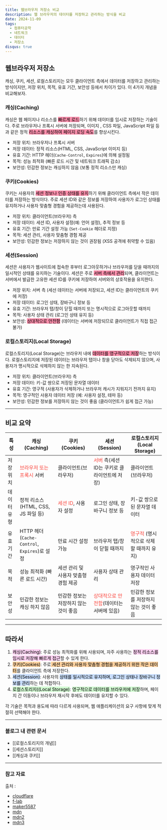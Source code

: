 ```yaml
---
title: 웹브라우저 저장소 비교
description: 웹 브라우저의 데이터를 저장하고 관리하는 방식을 비교
date: 2024-11-09
tags:
  - 컴퓨터공학
  - 네트워크
  - 데이터
  - 저장소
disqus: true
---
```

## 웹브라우저 저장소

캐싱, 쿠키, 세션, 로컬스토리지는 모두 클라이언트 측에서 데이터를 저장하고 관리하는 방식이지만, 저장 위치, 목적, 유효 기간, 보안성 등에서 차이가 있다. 이 4가지 개념을 비교해보자.

### 캐싱(Caching)
캐싱은 웹 페이지나 리소스를 <mark style="background: #FF5582A6;">빠르게 로드</mark>하기 위해 데이터를 임시로 저장하는 기술이다. 주로 브라우저나 프록시 서버에 저장되며, 이미지 , CSS 파일, JavaScript 파일 등과 같은 정적 <mark style="background: #FF5582A6;">리소스를 캐싱하여 페이지 로딩 속도</mark>를 향상시킨다.

- 저장 위치: 브라우저나 프록시 서버
- 저장 데이터: 정적 리소스(HTML, CSS, JavaScript 이미지 등)
- 유효 기간: HTTP 헤더(`Cache-Control`, `Expires`)에 의해 설정됨
- 목적: 성능 최적화 (빠른 로드 시간 및 네트워크 트래픽 감소)
- 보안성: 민감한 정보는 캐싱하지 않음 (보통 정적 리소스만 캐싱)

### 쿠키(Cookies)
쿠키는 사용자의 <mark style="background: #FF5582A6;">세션 정보나 인증 상태를 유지</mark>하기 위해 클라이언트 측에서 작은 데이터를 저장하는 방식이다. 주로 세션 ID와 같은 정보를 저장하여 사용자가 로그인 상태를 유지하거나 사용자 맞춤형 경험을 제공하는데 사용된다.

- 저장 위치: 클라이언트(브라우저) 측
- 저장 데이터: 세션 ID, 사용자 설정(예: 언어 설정), 추적 정보 등
- 유효 기간: 만료 기간 설정 가능 (`Set-Cookie` 헤더로 지정)
- 목적: 세션 관리, 사용자 맞춤형 경험 제공
- 보안성: 민감한 정보는 저장하지 않는 것이 권장됨 (XSS 공격에 취약할 수 있음)


### 세션(Session)
세션은 사용자가 웹사이트에 접속한 후부터 로그아웃하거나 브라우저를 닫을 때까지의 일시적인 상태를 유지하는 기술이다. 세션은 주로 <mark style="background: #FF5582A6;">서버 측에서 관리</mark>되며, 클라이언트는 서버에서 발급한 고유한 세션 ID를 쿠키에 저장하여 서버와의 상호작용을 유지한다.

- 저장 위치: 서버 측 (세선 데이터는 서버에 저장되고, 세션 ID는 클라이언트의 쿠키에 저장)
- 저장 데이터: 로그인 상태, 장바구니 정보 등
- 유효 기간: 브라우저 탭/창이 닫힐 때까지 또는 명시적으로 로그아웃할 때까지
- 목적: 사용자 상태 관리 (로그인 상태 유지 등)
- 보안성: <mark style="background: #FF5582A6;">상대적으로 안전함</mark> (데이터는 서버에 저장되므로 클라이언트가 직접 접근 불가)

### 로컬스토리지(Local Storage)
로컬스토리지(Local Storage)는 브라우저 내에 <mark style="background: #FF5582A6;">데이터를 영구적으로 저장</mark>하는 방식이다. 로컬스토리지에 저장된 데이터는 브라우저 탭이나 창을 닫아도 삭제되지 않으며, 사용자가 명시적으로 삭제하지 않는 한 지속된다.
- 저장 위치: 클라이언트(브라우저) 측
- 저장 데이터: 키-값 쌍으로 저장된 문자열 데이터
- 유효 기간: 영구적 (사용자가 삭제하거나 브라우저 캐시가 지워지기 전까지 유지)
- 목적: 영구적인 사용자 데이터 저장 (예: 사용자 설정, 테마 등)
- 보안성: 민감한 정보를 저장하지 않는 것이 좋음 (클라이언트가 쉽게 접근 가능)

---
## 비교 요약

| 특성     | 캐싱(Caching)                                 | 쿠키(Cookies)                                | 세션(Session)                                             | 로컬스토리지(Local Storage)  |
| ------ | ------------------------------------------- | ------------------------------------------ | ------------------------------------------------------- | ---------------------- |
| 저장 위치  | <font color="#fa453c">브라우저 또는 프록시</font> 서버 | 클라이언트(브라우저)                                | <font color="#fa453c">서버</font> 측(세션 ID는 쿠키로 클라이언트에 저장) | 클라이언트(브라우저)            |
| 데이터 유형 | 정적 리소스(HTML, CSS, JS 파일 등)                  | <font color="#fa453c">세션 ID</font>, 사용자 설정 | 로그인 상태, 장바구니 정보 등                                       | 키-값 쌍으로 된 문자열 데이터      |
| 유효기간   | HTTP 헤더(`Cache-Control`, `Expires`)로 설정     | 만료 시간 설정 가능                                | 브라우저 탭/창이 닫힐 때까지                                        | <font color="#fa453c">영구적</font> (명시적으로 삭제할 때까지 유지) |
| 목적     | 성능 최적화 (빠른 로드 시간)                           | 세션 관리 및 사용자 맞춤형 경험 제공                      | 사용자 상태 관리                                               | 영구적인 사용자 데이터 저장        |
| 보안성    | 민감한 정보는 캐싱 하지 않음                            | 민감한 정보는 저장하지 않는 것이 좋음                      | <font color="#fa453c">상대적으로 안전함</font>(데이터는 서버에 있음)     | 민감한 정보를 저장하지 않는 것이 좋음  |


---

## 따라서

1. <mark style="background: #FFB8EBA6;">캐싱(Caching)</mark>: 주로 성능 최적화를 위해 사용되며, 자주 사용하는 <mark style="background: #FFB8EBA6;">정적 리소스를 임시로 저장해 빠르게 접근</mark>할 수 있게 한다.
2. <mark style="background: #FFB86CA6;">쿠키(Cookies)</mark>: 주로<mark style="background: #FFB86CA6;"> 세션 관리와 사용자 맞춤형 경험을 제공하기 위한 작은 데이터</mark>를 클라이언트 측에 저장한다.
3. <mark style="background: #ADCCFFA6;">세션(Session)</mark>: 사용자의 <mark style="background: #ADCCFFA6;">상태를 일시적으로 유지하며, 로그인 상태나 장바구니 정보를 관리</mark>하는 데 적합하다.
4. <mark style="background: #BBFABBA6;">로컬스토리지((Local Storage)</mark>: <mark style="background: #BBFABBA6;">영구적으로 데이터를 브라우저에 저장</mark>하며, 페이지 간 이동이나 브라우저 재시작 후에도 데이터를 유지할 수 있다.

각 기술은 목적과 용도에 따라 다르게 사용되며, 웹 애플리케이션의 요구 사항에 맞게 적절히 선택해야 한다.

---
### 블로그 내 관련 문서
- [[로컬스토리지의 개념]]
- [[세션스토리지]]
- [[캐싱과 쿠키]]

---
### 참고 자료
출처 :
- <a href="https://www.cloudflare.com/ko-kr/learning/cdn/what-is-caching/" target="_blank">cloudflare</a>
- <a href="https://f-lab.kr/insight/understanding-caching-strategies-in-web-development" target="_blank">f-lab</a>
- <a href="https://maker5587.tistory.com/72" target="_blank">maker5587</a>
- <a href="https://developer.mozilla.org/ko/docs/Web/API/Web_Storage_API" target="_blank">mdn</a>
- <a href="https://developer.mozilla.org/ko/docs/Web/HTTP/Cookies" target="_blank">mdn2</a>
- <a href="https://developer.mozilla.org/en-US/docs/Web/HTTP/Caching" target="_blank">mdn3</a>